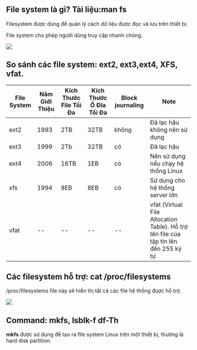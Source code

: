 ## File system là gì? Tài liệu:man fs

Filesystem được dùng để quản lý cách dữ liệu được đọc và lưu trên thiết bị.

File system cho phép người dùng truy cập nhanh chóng.

<img src="https://i.imgur.com/xV4rkHU.png">


## So sánh các file system: ext2, ext3,ext4, XFS, vfat.

|File System|Năm Giới Thiệu| Kích Thước File Tối Đa| Kích Thước Ổ Đĩa Tối Đa| Block journaling| Note|
|---|---|----|----|----|----|
|ext2|1993|2TB|32TB|không|Đã lạc hậu không nên sử dụng|
|ext3|1999|2Tb|32TB|có|Đã lạc hậu|
|ext4|2006|16TB|1EB|có|Nên sử dụng nếu chạy hệ thống Linux|
|xfs|1994|8EB|8EB|có|Sử dụng cho hệ thống server lớn|
|vfat|--|--|--|--|vfat (Virtual File Allocation Table). Hỗ trợ tên file của tập tin lên đến 255 ký tự|

## Các filesystem hỗ trợ: cat /proc/filesystems

/proc/filesystems file này sẽ hiển thị tất cả các file hệ thống được hỗ trợ.

<img src="https://i.imgur.com/ciIM3Yb.png">


## Command: mkfs, lsblk-f df-Th

**mkfs** được sử dụng để tạo ra file system Linux trên một thiết bị, thường là hard disk partition.
